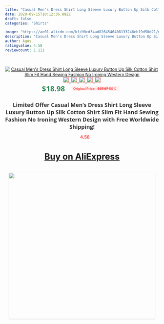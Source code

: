 ```yaml
---
title: "Casual Men's Dress Shirt Long Sleeve Luxury Button Up Silk Cotton Shirt Slim Fit Hand Sewing Fashion No Ironing Western Design"
date: 2020-09-15T10:12:36.892Z
draft: false
categories: "Shirts"

image: "https://ae01.alicdn.com/kf/H0cd34ad8264546408133246eb19d50d21/Casual-Men-s-Dress-Shirt-Long-Sleeve-Luxury-Button-Up-Silk-Cotton-Shirt-Slim-Fit-Hand.jpg"
description: "Casual Men's Dress Shirt Long Sleeve Luxury Button Up Silk Cotton Shirt Slim Fit Hand Sewing Fashion No Ironing Western Design"
author: Agus
ratingvalue: 4.58
reviewcount: 1.111
---
```

<br>
<div style="text-align: center;">
<a href="https://s.click.aliexpress.com/e/_9zgMpr" target="_blank" rel="nofollow noopener noreferrer"><img alt="Casual Men's Dress Shirt Long Sleeve Luxury Button Up Silk Cotton Shirt Slim Fit Hand Sewing Fashion No Ironing Western Design" class="magnifier-image" src="https://ae01.alicdn.com/kf/H0cd34ad8264546408133246eb19d50d21/Casual-Men-s-Dress-Shirt-Long-Sleeve-Luxury-Button-Up-Silk-Cotton-Shirt-Slim-Fit-Hand.jpg_640x640.jpg">
<br>
<img style="border:1px solid salmon" src="https://ae01.alicdn.com/kf/H0cd34ad8264546408133246eb19d50d21/Casual-Men-s-Dress-Shirt-Long-Sleeve-Luxury-Button-Up-Silk-Cotton-Shirt-Slim-Fit-Hand.jpg_120x120.jpg">&nbsp;&nbsp;<img style="border:1px solid salmon" src="https://ae01.alicdn.com/kf/H561bc46985e6407c80675a232722f47bw/Casual-Men-s-Dress-Shirt-Long-Sleeve-Luxury-Button-Up-Silk-Cotton-Shirt-Slim-Fit-Hand.jpg_120x120.jpg">&nbsp;&nbsp;<img style="border:1px solid salmon" src="https://ae01.alicdn.com/kf/H999bb475e50f41d5b8dea8ac0b676887n/Casual-Men-s-Dress-Shirt-Long-Sleeve-Luxury-Button-Up-Silk-Cotton-Shirt-Slim-Fit-Hand.jpg_120x120.jpg">&nbsp;&nbsp;<img style="border:1px solid salmon" src="https://ae01.alicdn.com/kf/H927e8d8c0e094cebb1d6e24baab17ff3k/Casual-Men-s-Dress-Shirt-Long-Sleeve-Luxury-Button-Up-Silk-Cotton-Shirt-Slim-Fit-Hand.jpg_120x120.jpg">&nbsp;&nbsp;<img style="border:1px solid salmon" src="https://ae01.alicdn.com/kf/H6b80f64bc6e640378a1f6ea7d29bd4f5F/Casual-Men-s-Dress-Shirt-Long-Sleeve-Luxury-Button-Up-Silk-Cotton-Shirt-Slim-Fit-Hand.jpg_120x120.jpg"></a></div><br0>
<div style="text-align: center;"><span style="background-color: white; border: 0px; box-sizing: border-box; color: seagreen; display: inline-block; font-family: &quot;open sans&quot; , &quot;arial&quot; , &quot;helvetica&quot; , sans-serif , &quot;heiti&quot;; font-size: 24px; font-stretch: inherit; font-weight: 700; line-height: inherit; margin: 0px 10px 0px 0px; padding: 0px; vertical-align: middle;">$18.98 </span>
<span style="background: rgb(255 , 241 , 241); border-radius: 3px; border: 0px; box-sizing: border-box; color: #ff4747; display: inline-block; font-family: inherit; font-size: 12px; font-stretch: inherit; font-style: inherit; font-variant: inherit; font-weight: 600; line-height: inherit; margin: 0px; padding: 2px 5px; transform: scale(0.9); vertical-align: middle;">Original Price : <b style="text-decoration: line-through;">$37.97 </b> 50%&nbsp;&nbsp;</span></div>
<h1 style="color: #333333; display: inline-block; font-family: &quot;open sans&quot; , &quot;arial&quot; , &quot;helvetica&quot; , sans-serif , &quot;heiti&quot;; font-size: 18px; font-stretch: inherit; font-weight: 700; text-align: center;">Limited Offer Casual Men's Dress Shirt Long Sleeve Luxury Button Up Silk Cotton Shirt Slim Fit Hand Sewing Fashion No Ironing Western Design with Free Worldwide Shipping!</h1>
<div style="color: #ff4747; text-align: center;">
<img src="https://4.bp.blogspot.com/-M0ZcTcb-5uY/XleCXlxnR4I/AAAAAAAAAEc/OrjgMkXV1oMQFaCRZj5HQwOCBcu3w1FegCPcBGAYYCw/s1600/star.png" style="height: 15px;">&nbsp;<b>4.58</b></div>
<div class="button_cont" align="center"><a class="buynow_a" href="https://s.click.aliexpress.com/e/_9zgMpr" target="_blank" rel="nofollow noopener noreferrer"><H1>Buy on AliExpress</H1></a></div><br>
<div class="separator" style="clear: both; text-align: center;">
<img src="https://lh3.googleusercontent.com/-pTy5HemUv9M/XlePHvY0dAI/AAAAAAAAAE4/0nX5iRUoIWY8eMW9Dpxeirr157OZliDIgCLcBGAsYHQ/s1600/badge.gif" width="480">
</div>
